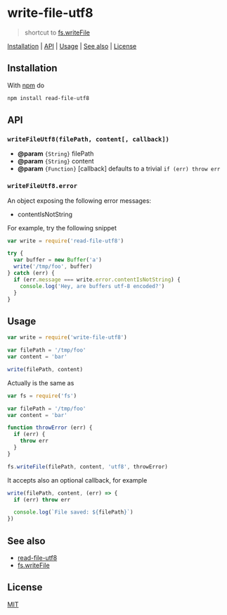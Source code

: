 # write-file-utf8

> shortcut to [fs.writeFile][writeFile]

[Installation](#installation) |
[API](#api) |
[Usage](#usage) |
[See also](#see-also) |
[License](#license)

## Installation

With [npm](https://npmjs.org/) do

```bash
npm install read-file-utf8
```

## API

### `writeFileUtf8(filePath, content[, callback])`

* **@param** `{String}` filePath
* **@param** `{String}` content
* **@param** `{Function}` [callback] defaults to a trivial `if (err) throw err`

### `writeFileUtf8.error`

An object exposing the following error messages:

* contentIsNotString

For example, try the following snippet

```javascript
var write = require('read-file-utf8')

try {
  var buffer = new Buffer('a')
  write('/tmp/foo', buffer)
} catch (err) {
  if (err.message === write.error.contentIsNotString) {
    console.log('Hey, are buffers utf-8 encoded?')
  }
}
```

## Usage

```javascript
var write = require('write-file-utf8')

var filePath = '/tmp/foo'
var content = 'bar'

write(filePath, content)
```

Actually is the same as

```javascript
var fs = require('fs')

var filePath = '/tmp/foo'
var content = 'bar'

function throwError (err) {
  if (err) {
    throw err
  }
}

fs.writeFile(filePath, content, 'utf8', throwError)
```

It accepts also an optional callback, for example

```javascript
write(filePath, content, (err) => {
  if (err) throw err

  console.log(`File saved: ${filePath}`)
})
```

## See also

* [read-file-utf8](http://npm.im/read-file-utf8)
* [fs.writeFile][writeFile]

## License

[MIT](http://g14n.info/mit-license/)

[writeFile]: https://nodejs.org/api/fs.html#fs_fs_writefile_file_data_options_callback
